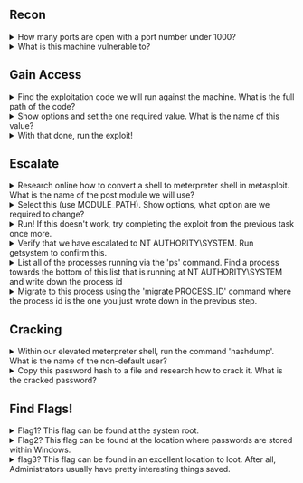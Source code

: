 ## Recon

<details>
<summary> How many ports are open with a port number under 1000? </summary>
  <p></p>

____________________________________________________________________________________________________________________  
  
As we are specifying only ports under 1000 we use the following command:
  
``` nmap [ip] -p 0-1000 ```

As seen below, running this command exposes 3 open ports:
  
![image](https://user-images.githubusercontent.com/66912443/186659494-ca27127c-ef59-4279-8c78-4a66e22f1cd9.png)

____________________________________________________________________________________________________________________  
  
</details>

<details>
<summary> What is this machine vulnerable to? </summary>
<p></p>

____________________________________________________________________________________________________________________ 

The script "vuln" is a CVE detection script that helps discover vulnerabilities in the scanned network. It can be activated with the following command:
  
``` nmap [ip] --script vuln ```
  
As seen below it has identified the machine is vulnerable to "ms17-010"
  
![image](https://user-images.githubusercontent.com/66912443/186661668-94728fae-8558-4642-81a8-3cb717ee4798.png)

____________________________________________________________________________________________________________________  
</details>

## Gain Access

<details>
<summary> Find the exploitation code we will run against the machine. What is the full path of the code? </summary>
  <p></p>
  
____________________________________________________________________________________________________________________ 
  
Rapid7 is a great tool for finding vulnerabilities and their uses along with sometimes instructions on how to complete the exploit yourself. Using rapid7.com's Vulnerability and Exploit Database, this vulnerability can be seen in more detail:
  
``` https://www.rapid7.com/db/modules/exploit/windows/smb/ms17_010_eternalblue/ ```
  
Talking about instructions on how to complete the exploit yourself, at the bottom of the page the first line of code identifies the exploitation code needed to run against the machine!
  
![image](https://user-images.githubusercontent.com/66912443/186663495-0312c1af-22e4-4549-bfbf-563dda2f2670.png)

____________________________________________________________________________________________________________________  
</details>

<details>
<summary> Show options and set the one required value. What is the name of this value? </summary>
  <p></p>

____________________________________________________________________________________________________________________   
``` RHOSTS ``` is the one required value. This is because RHOSTS determines the ip address of the target.

____________________________________________________________________________________________________________________   
  
</details>

<details>
<summary> With that done, run the exploit! </summary>
 
____________________________________________________________________________________________________________________ 

Before running the exploit, make sure to run the following command as by default it will load meterpreter and a follow up question requires converting shell to meterpreter shell.
  
``` set payload windows/x64/shell/reverse_tcp ```
  
Then simply type 'run' and let metaspolit do its thing! If done correctly you will be presented with something similar to the following:
  
![image](https://user-images.githubusercontent.com/66912443/186665440-c9ede66d-7bc3-4245-b47e-a56ceec67727.png)

  
____________________________________________________________________________________________________________________ 

</details>

## Escalate

<details>
<summary> Research online how to convert a shell to meterpreter shell in metasploit. What is the name of the post module we will use? </summary>

Any folded content here. It requires an empty line just above it.

</details>

<details>
<summary> Select this (use MODULE_PATH). Show options, what option are we required to change? </summary>

Any folded content here. It requires an empty line just above it.

</details>

<details>
<summary> Run! If this doesn't work, try completing the exploit from the previous task once more. </summary>

Any folded content here. It requires an empty line just above it.

</details>

<details>
<summary> Verify that we have escalated to NT AUTHORITY\SYSTEM. Run getsystem to confirm this. </summary>

Any folded content here. It requires an empty line just above it.

</details>

<details>
<summary> List all of the processes running via the 'ps' command. Find a process towards the bottom of this list that is running at NT AUTHORITY\SYSTEM and write down the process id </summary>

Any folded content here. It requires an empty line just above it. 

</details>

<details>
<summary> Migrate to this process using the 'migrate PROCESS_ID' command where the process id is the one you just wrote down in the previous step. </summary>

Any folded content here. It requires an empty line just above it.

</details>

## Cracking

<details>
<summary> Within our elevated meterpreter shell, run the command 'hashdump'. What is the name of the non-default user? </summary>

Any folded content here. It requires an empty line just above it.

</details>

<details>
<summary> Copy this password hash to a file and research how to crack it. What is the cracked password? </summary>

Any folded content here. It requires an empty line just above it.

</details>

## Find Flags!

<details>
<summary> Flag1? This flag can be found at the system root. </summary>

Any folded content here. It requires an empty line just above it.

</details>

<details>
<summary> Flag2? This flag can be found at the location where passwords are stored within Windows. </summary>

Any folded content here. It requires an empty line just above it.

</details>

<details>
<summary> flag3? This flag can be found in an excellent location to loot. After all, Administrators usually have pretty interesting things saved. </summary>

Any folded content here. It requires an empty line just above it.

</details>

